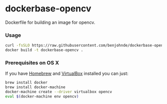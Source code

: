 # dockerbase-opencv

Dockerfile for building an image for opencv.


### Usage
```bash
curl -fsSLO https://raw.githubusercontent.com/benjohnde/dockerbase-opencv/master/Dockerfile
docker build -t dockerbase-opencv .
```


### Prerequisites on OS X

If you have [Homebrew](https://github.com/Homebrew/homebrew) and [VirtualBox](https://www.virtualbox.org) installed you can just:

```bash
brew install docker
brew install docker-machine
docker-machine create --driver virtualbox opencv
eval $(docker-machine env opencv)
```
